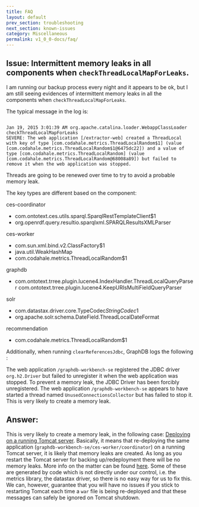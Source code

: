 ```yaml
---
title: FAQ
layout: default
prev_section: troubleshooting
next_section: known-issues
category: Miscellaneous
permalink: v1_0_0-docs/faq/
---
```


## Issue: Intermittent memory leaks in all components when `checkThreadLocalMapForLeaks`.

I am running our backup process every night and it appears to be ok, but I am still seeing evidences of intermittent memory leaks in all the components when `checkThreadLocalMapForLeaks`.

The typical message in the log is:

<pre><code>
Jan 19, 2015 3:01:39 AM org.apache.catalina.loader.WebappClassLoader checkThreadLocalMapForLeaks
SEVERE: The web application [/extractor-web] created a ThreadLocal with key of type [com.codahale.metrics.ThreadLocalRandom$1] (value [com.codahale.metrics.ThreadLocalRandom$1@6475dc22]) and a value of type [com.codahale.metrics.ThreadLocalRandom] (value [com.codahale.metrics.ThreadLocalRandom@68008a89]) but failed to remove it when the web application was stopped.
</code></pre>

Threads are going to be renewed over time to try to avoid a probable memory leak.

The key types are different based on the component:

ces-coordinator

* com.ontotext.ces.utils.sparql.SparqlRestTemplateClient$1
* org.openrdf.query.resultio.sparqlxml.SPARQLResultsXMLParser

ces-worker

* com.sun.xml.bind.v2.ClassFactory$1
* java.util.WeakHashMap
* com.codahale.metrics.ThreadLocalRandom$1

graphdb

* com.ontotext.trree.plugin.lucene4.IndexHandler.ThreadLocalQueryParser
com.ontotext.trree.plugin.lucene4.KeepURIsMultiFieldQueryParser

solr

* com.datastax.driver.core.TypeCodec$StringCodec$1
* org.apache.solr.schema.DateField.ThreadLocalDateFormat

recommendation

* com.codahale.metrics.ThreadLocalRandom$1

Additionally, when running `clearReferencesJdbc`, GraphDB logs the following :

The web application `/graphdb-workbench-se` registered the JDBC driver `org.h2.Driver` but failed to unregister it when the web application was stopped. To prevent a memory leak, the JDBC Driver has been forcibly unregistered.
The web application `/graphdb-workbench-se` appears to have started a thread named `UnusedConnectionsCollector` but has failed to stop it. This is very likely to create a memory leak.

## Answer:

This is very likely to create a memory leak, in the following case:
[Deploying on a running Tomcat server](http://tomcat.apache.org/tomcat-7.0-doc/deployer-howto.html#Deploying_on_a_running_Tomcat_server).
Basically, it means that re-deploying the same application (`graphdb-workbench-se/ces-worker/coordinator`) on a running Tomcat server, it is likely that memory leaks are created. As long as you restart the Tomcat server for backing up/redeployment there will be no memory leaks.
More info on the matter can be found [here](http://wiki.apache.org/tomcat/MemoryLeakProtection).
Some of these are generated by code which is not directly under our control, i.e. the metrics library, the datastax driver, so there is no easy way for us to fix this. We can, however, guarantee that you will have no issues if you stick to restarting Tomcat each time a `war` file is being re-deployed and that these messages can safely be ignored on Tomcat shutdown.
